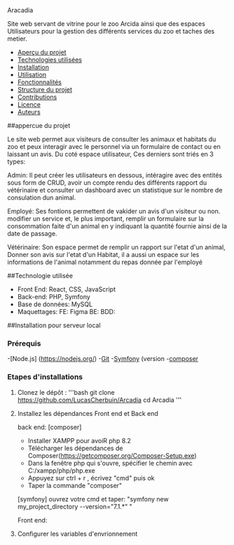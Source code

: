Aracadia

Site web servant de vitrine pour le zoo Arcida ainsi que des espaces Utilisateurs pour la gestion des différents services du zoo et taches des metier.

- [Aperçu du projet](#aperçu-du-projet)
- [Technologies utilisées](#technologies-utilisées)
- [Installation](#installation)
- [Utilisation](#utilisation)
- [Fonctionnalités](#fonctionnalités)
- [Structure du projet](#structure-du-projet)
- [Contributions](#contributions)
- [Licence](#licence)
- [Auteurs](#auteurs)

##appercue du projet

Le site web permet aux visiteurs de consulter les animaux et habitats du zoo et peux interagir avec le personnel via un formulaire de contact ou en laissant un avis.
Du coté espace utilisateur, Ces derniers sont triés en 3 types: 

Admin: Il peut créer les utilisateurs en dessous, intéragire avec des entités sous form de CRUD, avoir un compte rendu des différents rapport du vétérinaire et consulter un dashboard avec un statistique sur le nombre de consulation dun animal.

Employé: Ses fontions permettent de vakider un avis d'un visiteur ou non. modifier un service et, le plus important, remplir un formulaire sur la consommation faite d'un animal en y indiquant la quantité fournie ainsi de la date de passage.

Vétérinaire: Son espace permet de remplir un rapport sur l'etat d'un animal, Donner son avis sur l'etat d'un Habitat, il a aussi un espace sur les informations de l'animal notamment du repas donnée par l'employé

##Technologie utilisée

- Front End: React, CSS, JavaScript
- Back-end: PHP, Symfony
- Base de données: MySQL
- Maquettages: FE: Figma BE:  BDD:

##Installation pour serveur local

### Prérequis

-[Node.js] (https://nodejs.org/)
-[Git](https://git-scm.com/)
-[Symfony](https://symfony.com) (version 
-[composer](https://getcomposer.org) 

### Etapes d'installations

1. Clonez le dépôt :
'''bash
git clone https://github.com/LucasCherbuin/Arcadia
cd Arcadia
'''

2. Installez les dépendances Front end et Back end

   back end:
   [composer]
   - Installer XAMPP pour avoiR php 8.2
   - Télécharger les dépendances de Composer(https://getcomposer.org/Composer-Setup.exe)
   - Dans la fenêtre php qui s'ouvre, spécifier le chemin avec C:/xampp/php/php.exe
   - Appuyez sur ctrl + r , écrivez "cmd" puis ok
   - Taper la commande "composer"
   
   [symfony]
   ouvrez votre cmd et taper: "symfony new my_project_directory --version="7.1.*" "

   Front end:
      
3. Configurer les variables d'envrionnement

   




